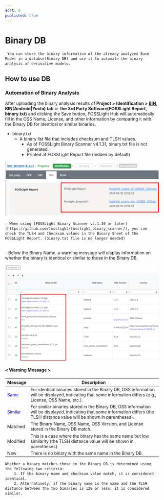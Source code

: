 ```yaml
---
sort: 6
published: true
---
```

# Binary DB
```note
 You can store the binary information of the already analyzed Base Model in a databse(Binary DB) and use it to automate the binary analysis of derivative models.
```

## How to use DB
###  Automation of Binary Analysis

After uploading the binary analysis results of **Project > Identification > [BIN](https://fosslight.org/hub-guide-en/tutorial/1_project.html#2-4-bin-tab), BIN(Android|Yocto) tab** or **the 3rd Party Software(FOSSLight Report, binary.txt)** and clicking the Save button, FOSSLight Hub will automatically fill in the OSS Name, License, and other information by comparing it with the Binary DB for identical or similar binaries.
-  binary.txt
    - A binary list file that includes checksum and TLSH values.
        - As of FOSSLight Binary Scanner v4.1.31, binary.txt file is not generated.
        - Printed at FOSSLight Report file (hidden by default)

![binarytxt](images/11_upload_binary_txt.PNG)
<br>
```note
- When using [FOSSLight Binary Scanner v4.1.30 or later](https://github.com/fosslight/fosslight_binary_scanner/), you can check the TLSH and Checksum values in the Binary Sheet of the FOSSLight Report. (binary.txt file is no longer needed)
```

<br>
- Below the Binary Name, a warning message will display information on whether the binary is identical or similar to those in the Binary DB.

![binaryafterupload](images/11_after_upload.PNG)
#### < Warning Message >

| Message | Description |
|---------|------|
|<span style="color:#0000FF">Same</span>| For identical binaries stored in the Binary DB, OSS information will be displayed, indicating that some information differs (e.g., License, OSS Name, etc.).|
|<span style="color:#0000FF">Similar</span>| For similar binaries stored in the Binary DB, OSS information will be displayed, indicating that some information differs (the TLSH distance value will be shown in parentheses).|
|Matched|The Binary Name, OSS Name, OSS Version, and License stored in the Binary DB match.|
|Modified| This is a case where the binary has the same name but low similarity (the TLSH distance value will be shown in parentheses).|
|New|There is no binary with the same name in the Binary DB. |


```note
Whether a binary matches those in the Binary DB is determined using the following two criteria:   
    1. If the binary name and checksum value match, it is considered identical.   
    2. Alternatively, if the binary name is the same and the TLSH distance between the two binaries is 120 or less, it is considered similar. 
```
